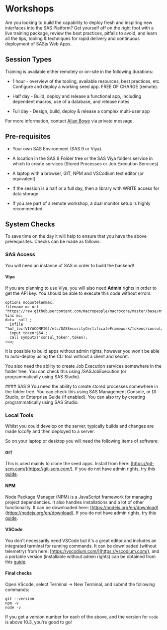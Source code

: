 # Workshops

Are you looking to build the capability to deploy fresh and inspiring new interfaces into the SAS Platform? Get yourself off on the right foot with a live training package, review the best practices, pitfalls to avoid, and learn all the tips, tooling & techniques for rapid delivery and continuous deployment of SASjs Web Apps.

## Session Types

Training is available either remotely or on-site in the following durations:

- 1 hour - overview of the tooling, available resources, best practices, etc. Configure and deploy a working seed app.   FREE OF CHARGE (remote).

- Half day - Build, deploy and release a functional app, including dependent macros, use of a database, and release notes

- Full day - Design, build, deploy & release a complex multi-user app

For more information, contact [Allan Bowe](https://www.linkedin.com/in/allanbowe/) via private message.

## Pre-requisites

- Your own SAS Environment (SAS 9 or Viya).

- A location in the SAS 9 Folder tree or the SAS Viya folders service in which to create services (Stored Processes or Job Execution Services)

- A laptop with a browser, GIT, NPM and VSCodium text editor (or equivalent)

- If the session is a half or a full day, then a library with WRITE access for data storage

- If you are part of a remote workshop, a dual monitor setup is highly recommended

## System Checks

To save time on the day it will help to ensure that you have the above prerequisites. Checks can be made as follows:

### SAS Access

You will need an instance of SAS in order to build the backend! 

#### Viya

If you are planning to use Viya, you will also need **Admin** rights in order to get the API key.  You should be able to execute this code without errors:
```
options noquotelenmax;
filename mc url "https://raw.githubusercontent.com/macropeople/macrocore/master/base/mf_loc.sas";
%inc mc;
data _null_;
  infile "%mf_loc(VIYACONFIG)/etc/SASSecurityCertificateFramework/tokens/consul/default/client.token";
  input token:$64.;
  call symputx('consul_token',token);
run;
```

It is possible to build apps without admin rights, however you won't be able to auto-deploy using the CLI tool without a client and secret.

You also need the ability to create Job Execution services somewhere in the folder tree. You can check this using /SASJobExecution (or programmatically using SAS Studio).

#### SAS 9
You need the ability to create stored processes somewhere in the folder tree. You can check this using SAS Management Console, or DI Studio, or Enterprise Guide (if enabled).  You can also try by creating programmatically using SAS Studio.

### Local Tools
Whilst you could develop on the server, typically builds and changes are made _locally_ and then deployed to a server. 

So on your laptop or desktop you will need the following items of software:

#### GIT
This is used mainly to clone the seed apps. Install from here: [https://git-scm.com/](https://git-scm.com/). If you do not have admin rights, try this [guide](/windows#git).

#### NPM  
Node Package Manager (NPM) is a JavaScript framework for managing project dependencies. It also handles installations and a lot of other functionality. It can be downloaded here: [https://nodejs.org/en/download](https://nodejs.org/en/download). If you do not have admin rights, try this [guide](/windows#npm).

#### VSCode
You don't necessarily need VSCode but it's a great editor and includes an integrated terminal for running commands. It can be downloaded (without telemetry) from here: [https://vscodium.com/](https://vscodium.com/), and a portable version (installable without admin rights) can be obtained from this [guide](/windows#vscode).

#### Final checks

Open VScode, select Terminal -> New Terminal, and submit the following commands:

```
git --version
npm -v
node -v
```

If you get a version number for each of the above, and the version for `node` is above 10.3, you're good to go!
